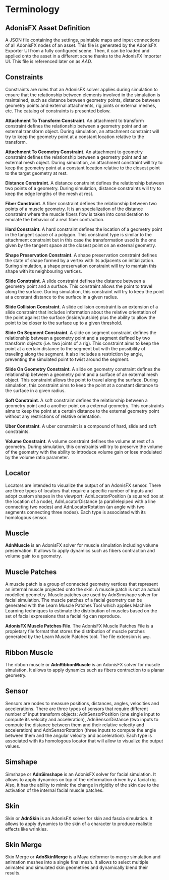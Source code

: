 # Terminology

## AdonisFX Asset Definition

A JSON file containing the settings, paintable maps and input connections of all AdonisFX nodes of an asset. This file is generated by the AdonisFX Exporter UI from a fully configured scene. Then, it can be loaded and applied onto the asset in a different scene thanks to the AdonisFX Importer UI. This file is referenced later on as *AAD*.

## Constraints

Constraints are rules that an AdonisFX solver applies during simulation to ensure that the relationship between elements involved in the simulation is maintained, such as distance between geometry points, distance between geometry points and external attachments, rig joints or external meshes, etc. The catalog of constraints is presented below.

**Attachment To Transform Constraint**. An attachment to transform constraint defines the relationship between a geometry point and an external transform object. During simulation, an attachment constraint will try to keep the geometry point at a constant location relative to the transform.

**Attachment To Geometry Constraint**. An attachment to geometry constraint defines the relationship between a geometry point and an external mesh object. During simulation, an attachment constraint will try to keep the geometry point at a constant location relative to the closest point to the target geometry at rest.

**Distance Constraint**. A distance constraint defines the relationship between two points of a geometry. During simulation, distance constraints will try to keep the edge lengths of the mesh at rest.

**Fiber Constraint**. A fiber constraint defines the relationship between two points of a muscle geometry. It is an specialization of the distance constraint where the muscle fibers flow is taken into consideration to emulate the behavior of a real fiber contraction.

**Hard Constraint**. A hard constraint defines the location of a geometry point in the tangent space of a polygon. This constraint type is similar to the attachment constraint but in this case the transformation used is the one given by the tangent space at the closest point on an external geometry.

**Shape Preservation Constraint**. A shape preservation constraint defines the state of shape formed by a vertex with its adjacents on initialization. Suring simulation, a shape preservation constraint will try to mantain this shape with its neighbouring vertices.

**Slide Constraint**. A slide constraint defines the distance between a geometry point and a surface. This constraint allows the point to travel along the surface. During simulation, this constraint will try to keep the point at a constant distance to the surface in a given radius.

**Slide Collision Constraint**. A slide collision constraint is an extension of a slide constraint that includes information about the relative orientation of the point against the surface (inside/outside) plus the ability to allow the point to be closer to the surface up to a given threshold.

**Slide On Segment Constraint**. A slide on segment constraint defines the relationship between a geometry point and a segment defined by two transform objects (i.e. two joints of a rig). This constraint aims to keep the point at a certain distance to the segment but with the possibility of traveling along the segment. It also includes a restriction by angle, preventing the simulated point to twist around the segment.

**Slide On Geometry Constraint**. A slide on geometry constraint defines the relationship between a geometry point and a surface of an external mesh object. This constraint allows the point to travel along the surface. During simulation, this constraint aims to keep the point at a constant distance to the surface in a given radius.

**Soft Constraint**. A soft constraint defines the relationship between a geometry point and a another point on a external geometry. This constraints aims to keep the point at a certain distance to the external geometry point without any restrictions of relative orientation.

**Uber Constraint**. A uber constraint is a compound of hard, slide and soft constraints.

**Volume Constraint**. A volume constraint defines the volume at rest of a geometry. During simulation, this constraints will try to preserve the volume of the geometry with the ability to introduce volume gain or lose modulated by the volume ratio parameter.

## Locator

Locators are intended to visualize the output of an AdonisFX sensor. There are three types of locators that require a specific number of inputs and adopt custom shapes in the viewport: AdnLocatorPosition (a squared box at the location of a node), AdnLocatorDistance (a parallelepiped with a line connecting two nodes) and AdnLocatorRotation (an angle with two segments connecting three nodes). Each type is associated with its homologous sensor.

## Muscle

**AdnMuscle** is an AdonisFX solver for muscle simulation including volume preservation. It allows to apply dynamics such as fibers contraction and volume gain to a geometry.

## Muscle Patches

A muscle patch is a group of connected geometry vertices that represent an internal muscle projected onto the skin. A muscle patch is not an actual modelled geometry. Muscle patches are used by AdnSimshape solver for facial simulation. The muscle patches of a facial geometry can be generated with the Learn Muscle Patches Tool which applies Machine Learning techniques to estimate the distribution of muscles based on the set of facial expressions that a facial rig can reproduce.

**AdonisFX Muscle Patches File**. The AdonisFX Muscle Patches File is a propietary file format that stores the distribution of muscle patches generated by the Learn Muscle Patches tool. The file extension is `amp`.

## Ribbon Muscle

The ribbon muscle or **AdnRibbonMuscle** is an AdonisFX solver for muscle simulation. It allows to apply dynamics such as fibers contraction to a planar geometry.

## Sensor

Sensors are nodes to measure positions, distances, angles, velocities and accelerations. There are three types of sensors that require different number of input transform objects: AdnSensorPosition (one single input to compute its velocity and acceleration), AdnSensorDistance (two inputs to compute the distance between them and their relative velocity and acceleration) and AdnSensorRotation (three inputs to compute the angle between them and the angular velocity and acceleration). Each type is associated with its homologous locator that will allow to visualize the output values.

## Simshape

Simshape or **AdnSimshape** is an AdonisFX solver for facial simulation. It allows to apply dynamics on top of the deformation driven by a facial rig. Also, it has the ability to mimic the change in rigidity of the skin due to the activation of the internal facial muscle patches.

## Skin

Skin or **AdnSkin** is an AdonisFX solver for skin and fascia simulation. It allows to apply dynamics to the skin of a character to produce realistic effects like wrinkles.

## Skin Merge

Skin Merge or **AdnSkinMerge** is a Maya deformer to merge simulation and animation meshes into a single final mesh. It allows to select multiple animated and simulated skin geometries and dynamically blend their results.

